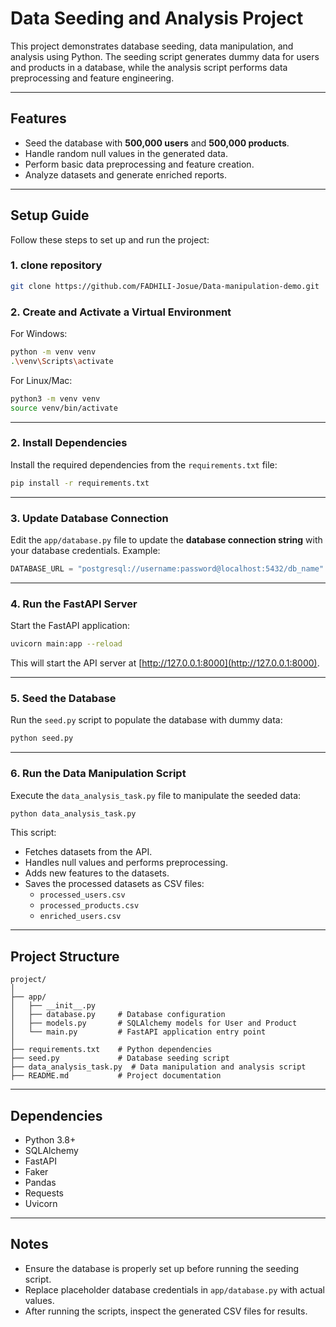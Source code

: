 # Data Seeding and Analysis Project

This project demonstrates database seeding, data manipulation, and analysis using Python. The seeding script generates dummy data for users and products in a database, while the analysis script performs data preprocessing and feature engineering.

---

## Features

- Seed the database with **500,000 users** and **500,000 products**.
- Handle random null values in the generated data.
- Perform basic data preprocessing and feature creation.
- Analyze datasets and generate enriched reports.

---

## Setup Guide

Follow these steps to set up and run the project:

### 1. clone repository

```bash
git clone https://github.com/FADHILI-Josue/Data-manipulation-demo.git
```

### 2. Create and Activate a Virtual Environment

For Windows:
```bash
python -m venv venv
.\venv\Scripts\activate
```

For Linux/Mac:
```bash
python3 -m venv venv
source venv/bin/activate
```

---

### 2. Install Dependencies

Install the required dependencies from the `requirements.txt` file:
```bash
pip install -r requirements.txt
```

---

### 3. Update Database Connection

Edit the `app/database.py` file to update the **database connection string** with your database credentials. Example:
```python
DATABASE_URL = "postgresql://username:password@localhost:5432/db_name"
```

---

### 4. Run the FastAPI Server

Start the FastAPI application:
```bash
uvicorn main:app --reload
```

This will start the API server at [http://127.0.0.1:8000](http://127.0.0.1:8000).

---

### 5. Seed the Database

Run the `seed.py` script to populate the database with dummy data:
```bash
python seed.py
```

---

### 6. Run the Data Manipulation Script

Execute the `data_analysis_task.py` file to manipulate the seeded data:
```bash
python data_analysis_task.py
```

This script:
- Fetches datasets from the API.
- Handles null values and performs preprocessing.
- Adds new features to the datasets.
- Saves the processed datasets as CSV files:
  - `processed_users.csv`
  - `processed_products.csv`
  - `enriched_users.csv`

---

## Project Structure

```
project/
│
├── app/
│   ├── __init__.py
│   ├── database.py     # Database configuration
│   ├── models.py       # SQLAlchemy models for User and Product
│   └── main.py         # FastAPI application entry point
│
├── requirements.txt    # Python dependencies
├── seed.py             # Database seeding script
├── data_analysis_task.py  # Data manipulation and analysis script
├── README.md           # Project documentation
```

---

## Dependencies

- Python 3.8+
- SQLAlchemy
- FastAPI
- Faker
- Pandas
- Requests
- Uvicorn

---

## Notes

- Ensure the database is properly set up before running the seeding script.
- Replace placeholder database credentials in `app/database.py` with actual values.
- After running the scripts, inspect the generated CSV files for results.